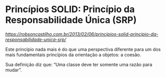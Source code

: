 # Princípios SOLID: Princípio da Responsabilidade Única (SRP)
_https://robsoncastilho.com.br/2013/02/06/principios-solid-principio-da-responsabilidade-unica-srp/_

Este princípio nada mais é do que uma perspectiva diferente para um dos mais fundamentais princípios da orientação a objetos: a coesão.

Sua definição diz que: “Uma classe deve ter somente uma razão para mudar”.
